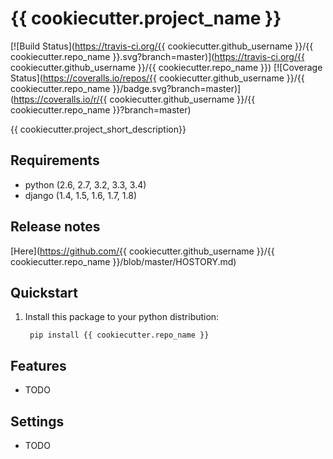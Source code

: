 {{ cookiecutter.project_name }}
=============================

[![Build Status](https://travis-ci.org/{{ cookiecutter.github_username }}/{{ cookiecutter.repo_name }}.svg?branch=master)](https://travis-ci.org/{{ cookiecutter.github_username }}/{{ cookiecutter.repo_name }}) [![Coverage Status](https://coveralls.io/repos/{{ cookiecutter.github_username }}/{{ cookiecutter.repo_name }}/badge.svg?branch=master)](https://coveralls.io/r/{{ cookiecutter.github_username }}/{{ cookiecutter.repo_name }}?branch=master)

{{ cookiecutter.project_short_description}}

Requirements
-----------

- python (2.6, 2.7, 3.2, 3.3, 3.4)
- django (1.4, 1.5, 1.6, 1.7, 1.8)


Release notes
-------------

[Here](https://github.com/{{ cookiecutter.github_username }}/{{ cookiecutter.repo_name }}/blob/master/HOSTORY.md)


Quickstart
----------

1. Install this package to your python distribution:

        pip install {{ cookiecutter.repo_name }}

Features
--------

- TODO

Settings
--------

- TODO
